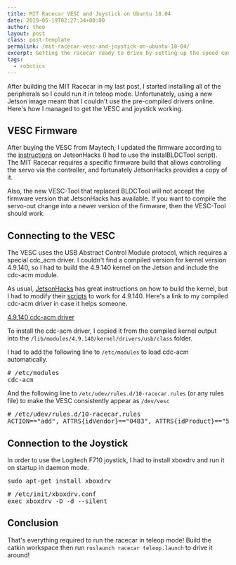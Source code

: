```yaml
---
title: MIT Racecar VESC and Joystick on Ubuntu 18.04
date: 2019-05-19T02:27:34+00:00
author: theo
layout: post
class: post-template
permalink: /mit-racecar-vesc-and-joystick-on-ubuntu-18-04/
excerpt: Getting the racecar ready to drive by setting up the speed controller and joystick
tags:
  - robotics
---
```

After building the MIT Racecar in my last post, I started installing all of the peripherals so I could run it in teleop mode. Unfortunately, using a new Jetson image meant that I couldn't use the pre-compiled drivers online. Here's how I managed to get the VESC and joystick working.

## VESC Firmware

After buying the VESC from Maytech, I updated the firmware according to the [instructions](https://www.jetsonhacks.com/2018/02/13/racecar-j-programming-the-electronic-speed-controller/) on JetsonHacks (I had to use the instalBLDCTool script). The MIT Racecar requires a specific firmware build that allows controlling the servo via the controller, and fortunately JetsonHacks provides a copy of it.

Also, the new VESC-Tool that replaced BLDCTool will not accept the firmware version that JetsonHacks has available. If you want to compile the servo-out change into a newer version of the firmware, then the VESC-Tool should work.

## Connecting to the VESC

The VESC uses the USB Abstract Control Module protocol, which requires a special cdc_acm driver. I couldn't find a compiled version for kernel version 4.9.140, so I had to build the 4.9.140 kernel on the Jetson and include the cdc-acm module.

As usual, [JetsonHacks](https://www.jetsonhacks.com/2017/03/25/build-kernel-and-modules-nvidia-jetson-tx2/) has great instructions on how to build the kernel, but I had to modify their [scripts](https://github.com/TheoKanning/buildJetsonTX2Kernel) to work for 4.9.140. Here's a link to my compiled cdc-acm driver in case it helps someone.

<div class="wp-block-file">
  <a href="https://theokanning.com/wp-content/uploads/2019/05/cdc-acm.zip">4.9.140 cdc-acm driver</a>
</div>

To install the cdc-acm driver, I copied it from the compiled kernel output into the `/lib/modules/4.9.140/kernel/drivers/usb/class` folder.

I had to add the following line to `/etc/modules` to load cdc-acm automatically.

<pre class="wp-block-preformatted"># /etc/modules
cdc-acm</pre>

And the following line to `/etc/udev/rules.d/10-racecar.rules` (or any rules file) to make the VESC consistently appear as `/dev/vesc`

<pre class="wp-block-preformatted"># /etc/udev/rules.d/10-racecar.rules
ACTION=="add", ATTRS{idVendor}=="0483", ATTRS{idProduct}=="5740", SYMLINK+="vesc"</pre>

## Connection to the Joystick

In order to use the Logitech F710 joystick, I had to install xboxdrv and run it on startup in daemon mode.

<pre class="wp-block-preformatted">sudo apt-get install xboxdrv</pre>

<pre class="wp-block-preformatted"># /etc/init/xboxdrv.conf<br />exec xboxdrv -D -d --silent</pre>

## Conclusion

That's everything required to run the racecar in teleop mode! Build the catkin workspace then run `roslaunch racecar teleop.launch` to drive it around!

